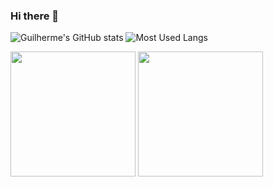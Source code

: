 ### Hi there 👋


![Guilherme's GitHub stats](https://git-hub-stats-pi.vercel.app/api?username=guilucon&show_icons=true&theme=transparent)
![Most Used Langs](https://git-hub-stats-pi.vercel.app/api/top-langs/?username=guilucon&hide_progress=true&theme=transparent)


<div>
<img height=200 align="center" src="[https://git-hub-stats-pi.vercel.app/api?username=guilucon&show_icons=true&theme=transparent]" />
<img height=200 align="center" src="https://github-readme-stats.vercel.app/api/top-langs?username=anuraghazra&layout=compact&langs_count=8&card_width=320" />
</div>
<!--
**guilucon/guilucon** is a ✨ _special_ ✨ repository because its `README.md` (this file) appears on your GitHub profile.

Here are some ideas to get you started:

- 🔭 I’m currently working on ...
- 🌱 I’m currently learning ...
- 👯 I’m looking to collaborate on ...
- 🤔 I’m looking for help with ...
- 💬 Ask me about ...
- 📫 How to reach me: ...
- 😄 Pronouns: ...
- ⚡ Fun fact: ...
-->
